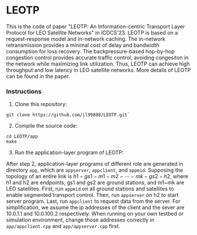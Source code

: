 # <b>LEOTP</b>
This is the code of paper "LEOTP: An Information-centric Transport Layer Protocol for LEO Satellite Networks" in ICDCS'23. LEOTP is based on a request-response model and in-network caching. The in-network retransmission provides a minimal cost of delay and bandwidth consumption for loss recovery. The backpressure-based hop-by-hop congestion control provides accurate traffic control, avoiding congesiton in the network while maximizing link utilization. Thus, LEOTP can achieve high throughput and low latency in LEO satellite networks. More details of LEOTP can be found in the paper.
### <b>Instructions</b>
1. Clone this repository:
````
git clone https://github.com/jl99888/LEOTP.git`
````
2. Compile the source code:
````
cd LEOTP/app
make
````
3. Run the application-layer program of LEOTP:

After step 2, application-layer programs of different role are generated in directory `app`, which are `appserver`, `appclient`, and `appmid`.
Supposing the topology of an entire link is $h1-gs1-m1-m2-\cdots-mk-gs2-h2$, where h1 and h2 are endpoints, gs1 and gs2 are ground stations, and m1~mk are LEO satellites. First, run `appmid` on all ground stations and satellites to enable segmented transport control. Then, run `appserver` on h2 to start server program. Last, run `appclient` to request data from the server. For simplification, we assume the ip addresses of the client and the sever are 10.0.1.1 and 10.0.100.2 respectively. When running on your own testbed or simulation environment, change those addresses correctly in `app/appclient.cpp` and `app/appserver.cpp` first.  



